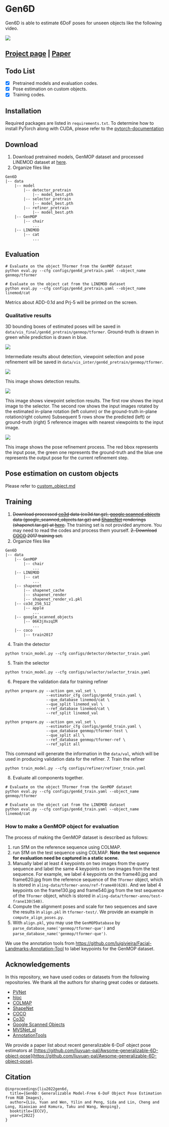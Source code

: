 # Gen6D

Gen6D is able to estimate 6DoF poses for unseen objects like the following video.

![](assets/example.gif)

## [Project page](https://liuyuan-pal.github.io/Gen6D/) | [Paper](https://arxiv.org/abs/2204.10776)

## Todo List

- [x] Pretrained models and evaluation codes.
- [x] Pose estimation on custom objects.
- [x] Training codes.

## Installation

Required packages are listed in `requirements.txt`. To determine how to install PyTorch along with CUDA, please refer to the [pytorch-documentation](https://pytorch.org/get-started/locally/)

## Download

1. Download pretrained models, GenMOP dataset and processed LINEMOD dataset at [here](https://connecthkuhk-my.sharepoint.com/:f:/g/personal/yuanly_connect_hku_hk/EkWESLayIVdEov4YlVrRShQBkOVTJwgK0bjF7chFg2GrBg?e=Y8UpXu).
2. Organize files like
```
Gen6D
|-- data
    |-- model
        |-- detector_pretrain
            |-- model_best.pth
        |-- selector_pretrain
            |-- model_best.pth
        |-- refiner_pretrain
            |-- model_best.pth
    |-- GenMOP
        |-- chair 
            ...
    |-- LINEMOD
        |-- cat 
            ...
```

## Evaluation


```shell
# Evaluate on the object TFormer from the GenMOP dataset
python eval.py --cfg configs/gen6d_pretrain.yaml --object_name genmop/tformer

# Evaluate on the object cat from the LINEMOD dataset
python eval.py --cfg configs/gen6d_pretrain.yaml --object_name linemod/cat
```

Metrics about ADD-0.1d and Prj-5 will be printed on the screen.

### Qualitative results

3D bounding boxes of estimated poses will be saved in `data/vis_final/gen6d_pretrain/genmop/tformer`.
Ground-truth is drawn in green while prediction is drawn in blue.

![](assets/results.jpg)

Intermediate results about detection, viewpoint selection and pose refinement will be saved in `data/vis_inter/gen6d_pretrain/genmop/tformer`.

![](assets/detection.jpg)

This image shows detection results.


![](assets/selection.jpg)

This image shows viewpoint selection results.
The first row shows the input image to the selector. 
The second row shows the input images rotated by the estimated in-plane rotation (left column) or the ground-truth in-plane rotation(right column)
Subsequent 5 rows show the predicted (left) or ground-truth (right) 5 reference images with nearest viewpoints to the input image.

![](assets/refinement.jpg)

This image shows the pose refinement process.
The red bbox represents the input pose, the green one represents the ground-truth and the blue one represents the output pose for the current refinement step. 

## Pose estimation on custom objects

Please refer to [custom_object.md](custom_object.md)

## Training
1. ~~Download processed [co3d](https://ai.facebook.com/datasets/CO3D-dataset/) data (co3d.tar.gz), [google scanned objects](https://arxiv.org/abs/2204.11918) data (google_scanned_objects.tar.gz) and [ShapeNet](http://shapenet.org/) renderings (shapenet.tar.gz) at [here](https://connecthkuhk-my.sharepoint.com/:f:/g/personal/yuanly_connect_hku_hk/EkWESLayIVdEov4YlVrRShQBkOVTJwgK0bjF7chFg2GrBg?e=Y8UpXu).~~ The training set is not provided anymore. You may need to read the codes and process them yourself.
~~2. Download [COCO](https://cocodataset.org/#download) 2017 training set.~~
3. Organize files like
```shell
Gen6D
|-- data
    |-- GenMOP
        |-- chair 
            ...
    |-- LINEMOD
        |-- cat 
            ...
    |-- shapenet
        |-- shapenet_cache
        |-- shapenet_render
        |-- shapenet_render_v1.pkl
    |-- co3d_256_512
        |-- apple
            ...
    |-- google_scanned_objects
        |-- 06K3jXvzqIM
            ...
    |-- coco
        |-- train2017
```
4. Train the detector
```shell
python train_model.py --cfg configs/detector/detector_train.yaml
```
5. Train the selector
```shell
python train_model.py --cfg configs/selector/selector_train.yaml
```
6. Prepare the validation data for training refiner
```shell
python prepare.py --action gen_val_set \
                  --estimator_cfg configs/gen6d_train.yaml \
                  --que_database linemod/cat \
                  --que_split linemod_val \
                  --ref_database linemod/cat \
                  --ref_split linemod_val

python prepare.py --action gen_val_set \
                  --estimator_cfg configs/gen6d_train.yaml \
                  --que_database genmop/tformer-test \
                  --que_split all \
                  --ref_database genmop/tformer-ref \
                  --ref_split all 
```
This command will generate the information in the `data/val`, which will be used in producing validation data for the refiner.
7. Train the refiner
```shell
python train_model.py --cfg configs/refiner/refiner_train.yaml
```
8. Evaluate all components together.
```shell
# Evaluate on the object TFormer from the GenMOP dataset
python eval.py --cfg configs/gen6d_train.yaml --object_name genmop/tformer

# Evaluate on the object cat from the LINEMOD dataset
python eval.py --cfg configs/gen6d_train.yaml --object_name linemod/cat
```

### How to make a GenMOP object for evaluation

The process of making the GenMOP dataset is described as follows:
1. run SfM on the reference sequence using COLMAP.
2. run SfM on the test sequence using COLMAP. **Note the test sequence for evaluation need be captured in a static scene.**
3. Manually label at least 4 keypoints on two images from the query sequence and label the same 4 keypoints on two images from the test sequence. 
   For example, we label 4 keypoints on the frame40.jpg and frame620.jpg from the reference sequence of the `TFormer` object, which is stored in `aling-data/tformer-anno/ref-frame40(620)`.
   And we label 4 keypoints on the frame130.jpg and frame540.jpg from the test sequence of the `TFormer` object, which is stored in `aling-data/tformer-anno/test-frane130(540)`.
4. Compute the alignment poses and scale for two sequences and save the results in `align.pkl` in `tformer-test/`. We provide an example in `compute_align_poses.py`.
5. With `align.pkl`, you may use the `GenMOPDatabase` by `parse_database_name('genmop/tformer-que')` and `parse_database_name('genmop/tformer-que')`.

We use the annotation tools from https://github.com/luigivieira/Facial-Landmarks-Annotation-Tool to label keypoints for the GenMOP dataset.

## Acknowledgements
In this repository, we have used codes or datasets from the following repositories. 
We thank all the authors for sharing great codes or datasets.

- [PVNet](https://github.com/zju3dv/pvnet)
- [hloc](https://github.com/cvg/Hierarchical-Localization)
- [COLMAP](https://github.com/colmap/colmap)
- [ShapeNet](http://shapenet.org/)
- [COCO](https://cocodataset.org/#download)
- [Co3D](https://ai.facebook.com/datasets/CO3D-dataset/)
- [Google Scanned Objects](https://app.ignitionrobotics.org/GoogleResearch/fuel/collections/Google%20Scanned%20Objects)
- [MVSNet_pl](https://github.com/kwea123/MVSNet_pl)
- [AnnotationTools](https://github.com/luigivieira/Facial-Landmarks-Annotation-Tool)

We provide a paper list about recent generalizable 6-DoF object pose estimators at [https://github.com/liuyuan-pal/Awsome-generalizable-6D-object-pose](https://github.com/liuyuan-pal/Awsome-generalizable-6D-object-pose).

## Citation
```
@inproceedings{liu2022gen6d,
  title={Gen6D: Generalizable Model-Free 6-DoF Object Pose Estimation from RGB Images},
  author={Liu, Yuan and Wen, Yilin and Peng, Sida and Lin, Cheng and Long, Xiaoxiao and Komura, Taku and Wang, Wenping},
  booktitle={ECCV},
  year={2022}
}
```
